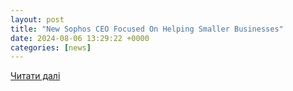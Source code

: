 ```yaml
---
layout: post
title: "New Sophos CEO Focused On Helping Smaller Businesses"
date: 2024-08-06 13:29:22 +0000
categories: [news]
---
```


[Читати далі](https://www.channelfutures.com/security/sophos-ceo-focused-on-helping-smaller-businesses)
